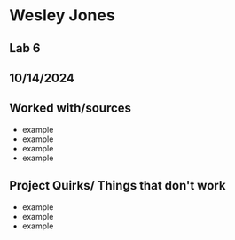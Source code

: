 # Wesley Jones
## Lab 6
## 10/14/2024
## Worked with/sources 
* example
* example
* example
* example
## Project Quirks/ Things that don't work
* example
* example
* example
